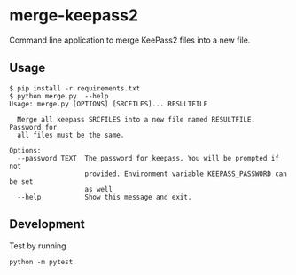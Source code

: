 merge-keepass2
==============

Command line application to merge KeePass2 files into a new file.

## Usage

```
$ pip install -r requirements.txt
$ python merge.py  --help
Usage: merge.py [OPTIONS] [SRCFILES]... RESULTFILE

  Merge all keepass SRCFILES into a new file named RESULTFILE. Password for
  all files must be the same.

Options:
  --password TEXT  The password for keepass. You will be prompted if not
                   provided. Environment variable KEEPASS_PASSWORD can be set
                   as well
  --help           Show this message and exit.
```

## Development

Test by running 

```
python -m pytest
```